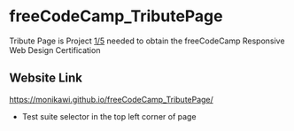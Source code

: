 # freeCodeCamp_TributePage

Tribute Page is Project [1/5](https://learn.freecodecamp.org/responsive-web-design/responsive-web-design-projects/build-a-tribute-page) needed to obtain the freeCodeCamp Responsive Web Design Certification 


## Website Link
https://monikawi.github.io/freeCodeCamp_TributePage/


* Test suite selector in the top left corner of page
